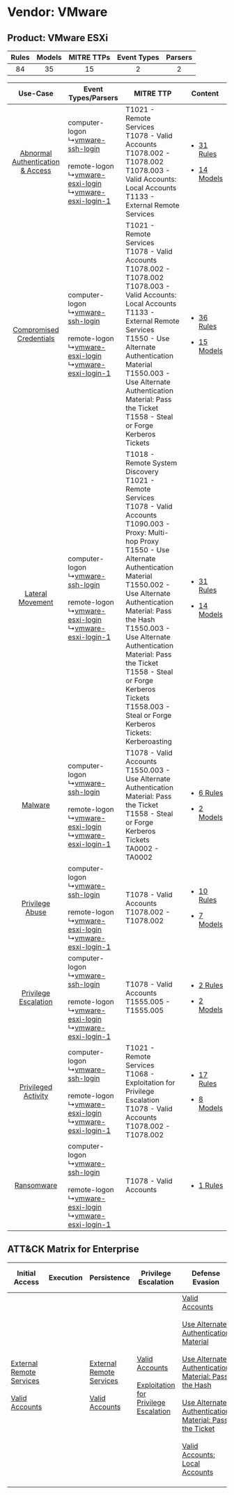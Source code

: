 Vendor: VMware
==============
Product: VMware ESXi
--------------------
| Rules | Models | MITRE TTPs | Event Types | Parsers |
|:-----:|:------:|:----------:|:-----------:|:-------:|
|  84   |   35   |     15     |      2      |    2    |

|    Use-Case    | Event Types/Parsers    | MITRE TTP    | Content    |
|:----:| ---- | ---- | ---- |
| [Abnormal Authentication & Access](../../../UseCases/uc_abnormal_authentication_&_access.md) |  computer-logon<br> ↳[vmware-ssh-login](Ps/pC_vmwaresshlogin.md)<br><br> remote-logon<br> ↳[vmware-esxi-login](Ps/pC_vmwareesxilogin.md)<br> ↳[vmware-esxi-login-1](Ps/pC_vmwareesxilogin1.md)<br> | T1021 - Remote Services<br>T1078 - Valid Accounts<br>T1078.002 - T1078.002<br>T1078.003 - Valid Accounts: Local Accounts<br>T1133 - External Remote Services<br>    | [<ul><li>31 Rules</li></ul><ul><li>14 Models</li></ul>](RM/r_m_vmware_vmware_esxi_Abnormal_Authentication_&_Access.md) |
|          [Compromised Credentials](../../../UseCases/uc_compromised_credentials.md)          |  computer-logon<br> ↳[vmware-ssh-login](Ps/pC_vmwaresshlogin.md)<br><br> remote-logon<br> ↳[vmware-esxi-login](Ps/pC_vmwareesxilogin.md)<br> ↳[vmware-esxi-login-1](Ps/pC_vmwareesxilogin1.md)<br> | T1021 - Remote Services<br>T1078 - Valid Accounts<br>T1078.002 - T1078.002<br>T1078.003 - Valid Accounts: Local Accounts<br>T1133 - External Remote Services<br>T1550 - Use Alternate Authentication Material<br>T1550.003 - Use Alternate Authentication Material: Pass the Ticket<br>T1558 - Steal or Forge Kerberos Tickets<br>    | [<ul><li>36 Rules</li></ul><ul><li>15 Models</li></ul>](RM/r_m_vmware_vmware_esxi_Compromised_Credentials.md)          |
|    [Lateral Movement](../../../UseCases/uc_lateral_movement.md)    |  computer-logon<br> ↳[vmware-ssh-login](Ps/pC_vmwaresshlogin.md)<br><br> remote-logon<br> ↳[vmware-esxi-login](Ps/pC_vmwareesxilogin.md)<br> ↳[vmware-esxi-login-1](Ps/pC_vmwareesxilogin1.md)<br> | T1018 - Remote System Discovery<br>T1021 - Remote Services<br>T1078 - Valid Accounts<br>T1090.003 - Proxy: Multi-hop Proxy<br>T1550 - Use Alternate Authentication Material<br>T1550.002 - Use Alternate Authentication Material: Pass the Hash<br>T1550.003 - Use Alternate Authentication Material: Pass the Ticket<br>T1558 - Steal or Forge Kerberos Tickets<br>T1558.003 - Steal or Forge Kerberos Tickets: Kerberoasting<br> | [<ul><li>31 Rules</li></ul><ul><li>14 Models</li></ul>](RM/r_m_vmware_vmware_esxi_Lateral_Movement.md)    |
|    [Malware](../../../UseCases/uc_malware.md)    |  computer-logon<br> ↳[vmware-ssh-login](Ps/pC_vmwaresshlogin.md)<br><br> remote-logon<br> ↳[vmware-esxi-login](Ps/pC_vmwareesxilogin.md)<br> ↳[vmware-esxi-login-1](Ps/pC_vmwareesxilogin1.md)<br> | T1078 - Valid Accounts<br>T1550.003 - Use Alternate Authentication Material: Pass the Ticket<br>T1558 - Steal or Forge Kerberos Tickets<br>TA0002 - TA0002<br>    | [<ul><li>6 Rules</li></ul><ul><li>2 Models</li></ul>](RM/r_m_vmware_vmware_esxi_Malware.md)    |
|    [Privilege Abuse](../../../UseCases/uc_privilege_abuse.md)    |  computer-logon<br> ↳[vmware-ssh-login](Ps/pC_vmwaresshlogin.md)<br><br> remote-logon<br> ↳[vmware-esxi-login](Ps/pC_vmwareesxilogin.md)<br> ↳[vmware-esxi-login-1](Ps/pC_vmwareesxilogin1.md)<br> | T1078 - Valid Accounts<br>T1078.002 - T1078.002<br>    | [<ul><li>10 Rules</li></ul><ul><li>7 Models</li></ul>](RM/r_m_vmware_vmware_esxi_Privilege_Abuse.md)    |
|    [Privilege Escalation](../../../UseCases/uc_privilege_escalation.md)    |  computer-logon<br> ↳[vmware-ssh-login](Ps/pC_vmwaresshlogin.md)<br><br> remote-logon<br> ↳[vmware-esxi-login](Ps/pC_vmwareesxilogin.md)<br> ↳[vmware-esxi-login-1](Ps/pC_vmwareesxilogin1.md)<br> | T1078 - Valid Accounts<br>T1555.005 - T1555.005<br>    | [<ul><li>2 Rules</li></ul><ul><li>2 Models</li></ul>](RM/r_m_vmware_vmware_esxi_Privilege_Escalation.md)    |
|    [Privileged Activity](../../../UseCases/uc_privileged_activity.md)    |  computer-logon<br> ↳[vmware-ssh-login](Ps/pC_vmwaresshlogin.md)<br><br> remote-logon<br> ↳[vmware-esxi-login](Ps/pC_vmwareesxilogin.md)<br> ↳[vmware-esxi-login-1](Ps/pC_vmwareesxilogin1.md)<br> | T1021 - Remote Services<br>T1068 - Exploitation for Privilege Escalation<br>T1078 - Valid Accounts<br>T1078.002 - T1078.002<br>    | [<ul><li>17 Rules</li></ul><ul><li>8 Models</li></ul>](RM/r_m_vmware_vmware_esxi_Privileged_Activity.md)    |
|    [Ransomware](../../../UseCases/uc_ransomware.md)    |  computer-logon<br> ↳[vmware-ssh-login](Ps/pC_vmwaresshlogin.md)<br><br> remote-logon<br> ↳[vmware-esxi-login](Ps/pC_vmwareesxilogin.md)<br> ↳[vmware-esxi-login-1](Ps/pC_vmwareesxilogin1.md)<br> | T1078 - Valid Accounts<br>    | [<ul><li>1 Rules</li></ul>](RM/r_m_vmware_vmware_esxi_Ransomware.md)    |

ATT&CK Matrix for Enterprise
----------------------------
| Initial Access                                                                                                                                   | Execution | Persistence                                                                                                                                      | Privilege Escalation                                                                                                                                          | Defense Evasion                                                                                                                                                                                                                                                                                                                                                                                                                                                                  | Credential Access                                                                                                                                                                                                                                                                | Discovery                                                                    | Lateral Movement                                                                                                                                               | Collection | Command and Control                                                                                                                       | Exfiltration | Impact |
| ------------------------------------------------------------------------------------------------------------------------------------------------ | --------- | ------------------------------------------------------------------------------------------------------------------------------------------------ | ------------------------------------------------------------------------------------------------------------------------------------------------------------- | -------------------------------------------------------------------------------------------------------------------------------------------------------------------------------------------------------------------------------------------------------------------------------------------------------------------------------------------------------------------------------------------------------------------------------------------------------------------------------- | -------------------------------------------------------------------------------------------------------------------------------------------------------------------------------------------------------------------------------------------------------------------------------- | ---------------------------------------------------------------------------- | -------------------------------------------------------------------------------------------------------------------------------------------------------------- | ---------- | ----------------------------------------------------------------------------------------------------------------------------------------- | ------------ | ------ |
| [External Remote Services](https://attack.mitre.org/techniques/T1133)<br><br>[Valid Accounts](https://attack.mitre.org/techniques/T1078)<br><br> |           | [External Remote Services](https://attack.mitre.org/techniques/T1133)<br><br>[Valid Accounts](https://attack.mitre.org/techniques/T1078)<br><br> | [Valid Accounts](https://attack.mitre.org/techniques/T1078)<br><br>[Exploitation for Privilege Escalation](https://attack.mitre.org/techniques/T1068)<br><br> | [Valid Accounts](https://attack.mitre.org/techniques/T1078)<br><br>[Use Alternate Authentication Material](https://attack.mitre.org/techniques/T1550)<br><br>[Use Alternate Authentication Material: Pass the Hash](https://attack.mitre.org/techniques/T1550/002)<br><br>[Use Alternate Authentication Material: Pass the Ticket](https://attack.mitre.org/techniques/T1550/003)<br><br>[Valid Accounts: Local Accounts](https://attack.mitre.org/techniques/T1078/003)<br><br> | [Steal or Forge Kerberos Tickets](https://attack.mitre.org/techniques/T1558)<br><br>[Credentials from Password Stores](https://attack.mitre.org/techniques/T1555)<br><br>[Steal or Forge Kerberos Tickets: Kerberoasting](https://attack.mitre.org/techniques/T1558/003)<br><br> | [Remote System Discovery](https://attack.mitre.org/techniques/T1018)<br><br> | [Remote Services](https://attack.mitre.org/techniques/T1021)<br><br>[Use Alternate Authentication Material](https://attack.mitre.org/techniques/T1550)<br><br> |            | [Proxy: Multi-hop Proxy](https://attack.mitre.org/techniques/T1090/003)<br><br>[Proxy](https://attack.mitre.org/techniques/T1090)<br><br> |              |        |